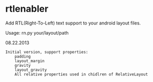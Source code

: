 rtlenabler
==========

Add RTL(Right-To-Left) text support to your android layout files.

Usage: rn.py your/layout/path


08.22.2013

    Initial version, support properties:
        padding
        layout_margin
        gravity
        layout_gravity
        All relative properties used in chidlren of RelativeLayout
       
